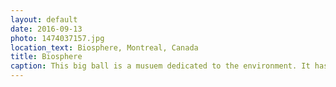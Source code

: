 ```yaml
---
layout: default
date: 2016-09-13
photo: 1474037157.jpg
location_text: Biosphere, Montreal, Canada
title: Biosphere
caption: This big ball is a musuem dedicated to the environment. It has been built for the 1967 World Fair exposition.
---
```

